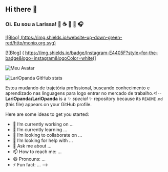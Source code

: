 ## Hi there 👋

### Oi. Eu sou a Larissa! 💜 ☕ 🍵 🎼 🎧

[![Blog] (https://img.shields.io/website-up-down-green-red/http/monip.org.svg)](https://espressopanda.com.br/)

[![Blog] ( https://img.shields.io/badge/Instagram-E4405F?style=for-the-badge&logo=instagram&logoColor=white)]

![Meu Avatar](https://github.com/user-attachments/assets/1fb7c3d2-3868-4cf9-be93-b23c1a8e910f)


![LariOpanda GitHub stats](https://github-readme-stats.vercel.app/api?username=anuraghazra&show_icons=true&theme=radical)

Estou mudando de trajetória profissional, buscando conhecimento e aprendizado nas linguagens para logo entrar no mercado de trabalho.<!--
**LariOpanda/LariOpanda** is a ✨ _special_ ✨ repository because its `README.md` (this file) appears on your GitHub profile.

Here are some ideas to get you started:

- 🔭 I’m currently working on ...
- 🌱 I’m currently learning ...
- 👯 I’m looking to collaborate on ...
- 🤔 I’m looking for help with ...
- 💬 Ask me about ...
- 📫 How to reach me: ...
- 😄 Pronouns: ...
- ⚡ Fun fact: ...
-->
